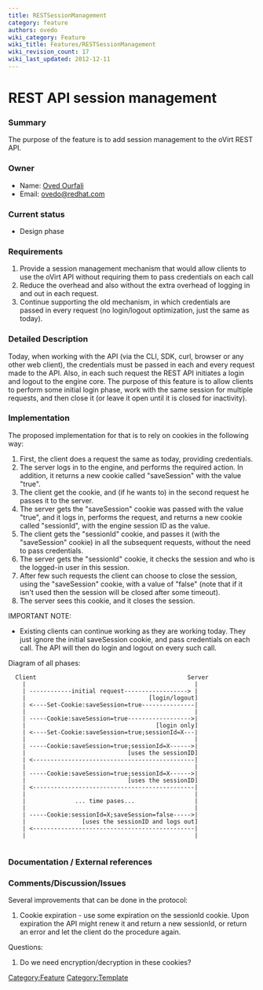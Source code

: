 ```yaml
---
title: RESTSessionManagement
category: feature
authors: ovedo
wiki_category: Feature
wiki_title: Features/RESTSessionManagement
wiki_revision_count: 17
wiki_last_updated: 2012-12-11
---
```


# REST API session management

### Summary

The purpose of the feature is to add session management to the oVirt REST API.

### Owner

*   Name: [ Oved Ourfali](User:Ovedo)
*   Email: <ovedo@redhat.com>

### Current status

*   Design phase

### Requirements

1.  Provide a session management mechanism that would allow clients to use the oVirt API without requiring them to pass credentials on each call
2.  Reduce the overhead and also without the extra overhead of logging in and out in each request.
3.  Continue supporting the old mechanism, in which credentials are passed in every request (no login/logout optimization, just the same as today).

### Detailed Description

Today, when working with the API (via the CLI, SDK, curl, browser or any other web client), the credentials must be passed in each and every request made to the API. Also, in each such request the REST API initiates a login and logout to the engine core. The purpose of this feature is to allow clients to perform some initial login phase, work with the same session for multiple requests, and then close it (or leave it open until it is closed for inactivity).

### Implementation

The proposed implementation for that is to rely on cookies in the following way:

1.  First, the client does a request the same as today, providing credentials.
2.  The server logs in to the engine, and performs the required action. In addition, it returns a new cookie called "saveSession" with the value "true".
3.  The client get the cookie, and (if he wants to) in the second request he passes it to the server.
4.  The server gets the "saveSession" cookie was passed with the value "true", and it logs in, performs the request, and returns a new cookie called "sessionId", with the engine session ID as the value.
5.  The client gets the "sessionId" cookie, and passes it (with the "saveSession" cookie) in all the subsequent requests, without the need to pass credentials.
6.  The server gets the "sessionId" cookie, it checks the session and who is the logged-in user in this session.
7.  After few such requests the client can choose to close the session, using the "saveSession" cookie, with a value of "false" (note that if it isn't used then the session will be closed after some timeout).
8.  The server sees this cookie, and it closes the session.

IMPORTANT NOTE:

*   Existing clients can continue working as they are working today. They just ignore the initial saveSession cookie, and pass credentials on each call. The API will then do login and logout on every such call.

Diagram of all phases:

      Client                                           Server
        |                                                |
        | ------------initial request------------------> |
        |                                   [login/logout]
        | <----Set-Cookie:saveSession=true---------------|
        |                                                |
        | -----Cookie:saveSession=true------------------>|
        |                                     [login only]
        | <----Set-Cookie:saveSession=true;sessionId=X---|
        |                                                |
        | -----Cookie:saveSession=true;sessionId=X------>|
        |                             [uses the sessionID]
        | <----------------------------------------------|
        |                                                |
        | -----Cookie:saveSession=true;sessionId=X------>|
        |                             [uses the sessionID]
        | <----------------------------------------------|
        |                                                |
        |              ... time pases...                 |
        |                                                |
        | -----Cookie:sessionId=X;saveSession=false----->|
        |                [uses the sessionID and logs out]
        | <----------------------------------------------|
        |                                                |
       

### Documentation / External references

### Comments/Discussion/Issues

Several improvements that can be done in the protocol:

1.  Cookie expiration - use some expiration on the sessionId cookie. Upon expiration the API might renew it and return a new sessionId, or return an error and let the client do the procedure again.

Questions:

1.  Do we need encryption/decryption in these cookies?

<Category:Feature> <Category:Template>
